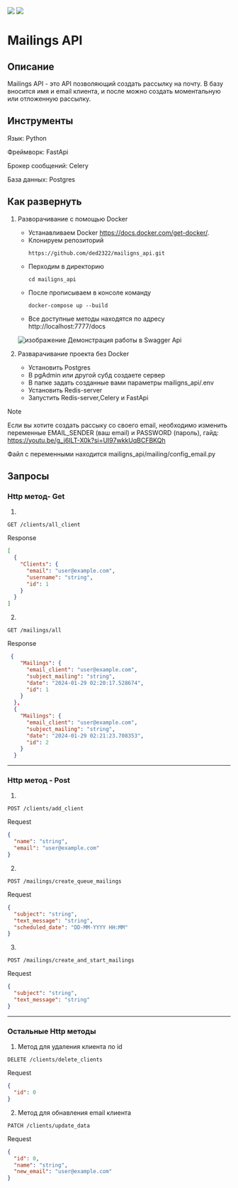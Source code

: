 <img src=https://img.shields.io/badge/python-3.9-violet> <img src=https://img.shields.io/badge/linter-black-green>
# Mailings API

## Описание
Mailings API - это API позволяющий создать рассылку на почту.
В базу вносится имя и email клиента, и после можно создать моментальную или отложенную рассылку.

## Инструменты

Язык: Python

Фреймворк: FastApi

Брокер сообщений: Celery

База данных: Postgres

## Как развернуть
1. Разворачивание с помощью Docker
    - Устанавливаем Docker https://docs.docker.com/get-docker/.
    - Клонируем репозиторий
        ```
        https://github.com/ded2322/mailigns_api.git
        ```
    - Перходим в директорию
      ```
      cd mailigns_api
      ```
    - После прописываем в консоле команду
      ```
      docker-compose up --build
      ```
    - Все доступные методы находятся по адресу http://localhost:7777/docs
      
    ![изображение](https://github.com/ded2322/mailigns_api/assets/151318767/e73e7604-732b-492e-9b42-4e6565f4e175)
    Демонстрация работы в Swagger Api
   
2. Разварачивание проекта без Docker
   - Установить Postgres
   - В pgAdmin или другой субд создаете сервер
   - В папке задать созданные вами параметры mailigns_api/.env
   - Установить Redis-server
   - Запустить Redis-server,Сelery и FastApi
> [!Note]
> Если вы хотите создать рассыку со своего email, необходимо изменить переменные EMAIL_SENDER (ваш email) и PASSWORD (пароль), гайд: https://youtu.be/g_j6ILT-X0k?si=UI97wkkUqBCFBKQh
> 
> Файл с переменными находится mailigns_api/mailing/config_email.py

## Запросы

### Http метод- Get
1.
  ```http
  GET /clients/all_client
  ```
Response
```json
[
  {
    "Clients": {
      "email": "user@example.com",
      "username": "string",
      "id": 1
    }
  }
]
```
2.
```http
GET /mailings/all
```
Response
```json
 {
    "Mailings": {
      "email_client": "user@example.com",
      "subject_mailing": "string",
      "date": "2024-01-29 02:20:17.528674",
      "id": 1
    }
  },
  {
    "Mailings": {
      "email_client": "user@example.com",
      "subject_mailing": "string",
      "date": "2024-01-29 02:21:23.708353",
      "id": 2
    }
  }
```
---

### Http метод - Post
1.
```http
POST /clients/add_client
```
Request
```json
{
  "name": "string",
  "email": "user@example.com"
}
```

2.
```http
POST /mailings/create_queue_mailings
```
Request
```json
{
  "subject": "string",
  "text_message": "string",
  "scheduled_date": "DD-MM-YYYY HH:MM"
}
```

3.
```http
POST /mailings/create_and_start_mailings
```
Request
```json
{
  "subject": "string",
  "text_message": "string"
}
```
---

### Остальные Http методы
1. Метод для удаления клиента по id
```http
DELETE /clients/delete_clients
```
Request
```json
{
  "id": 0
}
```
2. Метод для обнавления email клиента
```http
PATCH /clients/update_data
```
Request
```json
{
  "id": 0,
  "name": "string",
  "new_email": "user@example.com"
}
```
   

